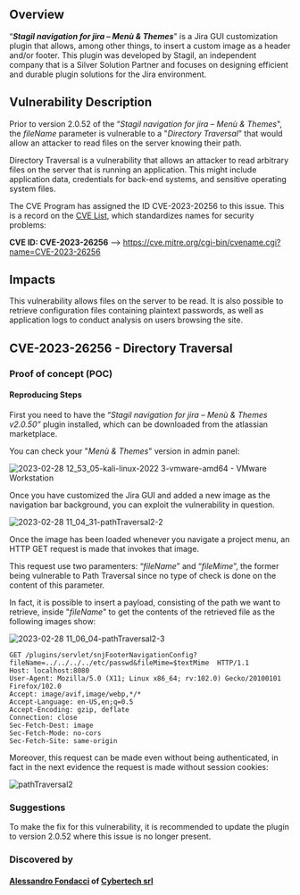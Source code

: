 ## Overview
“**_Stagil navigation for jira – Menù & Themes_**" is a Jira GUI customization plugin that allows, among other things, to insert a custom image as a header and/or footer. This plugin was developed by Stagil, an independent company that is a Silver Solution Partner and focuses on designing efficient and durable plugin solutions for the Jira environment.

## Vulnerability Description
Prior to version 2.0.52 of the “_Stagil navigation for jira – Menù & Themes_", the _fileName_ parameter is vulnerable to a "_Directory Traversal_" that would allow an attacker to read files on the server knowing their path.

Directory Traversal is a vulnerability that allows an attacker to read arbitrary files on the server that is running an application. This might include application data, credentials for back-end systems, and sensitive operating system files.

The CVE Program has assigned the ID CVE-2023-20256 to this issue. This is a record on the [CVE List](https://cve.mitre.org/cve/), which standardizes names for security problems:

**CVE ID: CVE-2023-26256** --> https://cve.mitre.org/cgi-bin/cvename.cgi?name=CVE-2023-26256

## Impacts
This vulnerability allows files on the server to be read. It is also possible to retrieve configuration files containing plaintext passwords, as well as application logs to conduct analysis on users browsing the site.

## CVE-2023-26256 - Directory Traversal

### Proof of concept (POC)
#### Reproducing Steps
First you need to have the “_Stagil navigation for jira – Menù & Themes v2.0.50”_ plugin installed, which can be downloaded from the atlassian marketplace.

You can check your "_Menù & Themes_" version in admin panel:

![2023-02-28 12_53_05-kali-linux-2022 3-vmware-amd64 - VMware Workstation](https://user-images.githubusercontent.com/126457349/221848954-06c65fb2-56c5-41fa-b842-d8fde5c600e1.jpg)

Once you have customized the Jira GUI and added a new image as the navigation bar background, you can exploit the vulnerability in question.

![2023-02-28 11_04_31-pathTraversal2-2](https://user-images.githubusercontent.com/126457349/221821644-43ab4865-e8cc-4aa2-b1b5-d64e0faef684.jpg)

Once the image has been loaded whenever you navigate a project menu, an HTTP GET request is made that invokes that image.

This request use two paramenters: “_fileName_” and “_fileMime_”, the former being vulnerable to Path Traversal since no type of check is done on the content of this parameter.

In fact, it is possible to insert a payload, consisting of the path we want to retrieve, inside "_fileName_" to get the contents of the retrieved file as the following images show:

![2023-02-28 11_06_04-pathTraversal2-3](https://user-images.githubusercontent.com/126457349/221822008-16a5954e-1336-4901-9443-dadb54a3d718.jpg)

```
GET /plugins/servlet/snjFooterNavigationConfig?fileName=../../../../etc/passwd&fileMime=$textMime  HTTP/1.1
Host: localhost:8080
User-Agent: Mozilla/5.0 (X11; Linux x86_64; rv:102.0) Gecko/20100101 Firefox/102.0
Accept: image/avif,image/webp,*/*
Accept-Language: en-US,en;q=0.5
Accept-Encoding: gzip, deflate
Connection: close
Sec-Fetch-Dest: image
Sec-Fetch-Mode: no-cors
Sec-Fetch-Site: same-origin

```

Moreover, this request can be made even without being authenticated, in fact in the next evidence the request is made without session cookies:

![pathTraversal2](https://user-images.githubusercontent.com/126457349/221822710-80af6ad2-5b5c-4c26-bc98-4929c7c53cab.jpg)

### Suggestions
To make the fix for this vulnerability, it is recommended to update the plugin to version 2.0.52 where this issue is no longer present.

### Discovered by
#### [Alessandro Fondacci](https://www.linkedin.com/in/alessandro-fondacci-326978a1/) of [Cybertech srl](https://www.cybertech.eu/)
